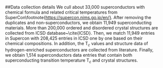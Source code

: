 ##Data collection details
We cull about 33,000 superconductors with chemical formula and related critical temperatures from SuperCon\footnote{https://supercon.nims.go.jp/en/}. After removing the duplicates and non-superconductors, we obtain 11,949 superconducting materials. More than 200,000 ordered and disordered crystal structures are collected from ICSD database~\cite{ICSD}. Then, we match 11,949 entries in Supercon with 208,425 entries in ICSD one by one based on their chemical compositions. In addition, the T$_{c}$ values and structure data of hydrogen-enriched superconductors are collected from literature. Finally, we obtain 1,514 superconductors data entries that contain both superconducting transition temperature T$_c$ and crystal structures.
